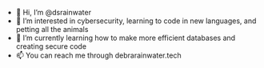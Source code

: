 - 👋 Hi, I’m @dsrainwater
- 👀 I’m interested in cybersecurity, learning to code in new languages, and petting all the animals
- 🌱 I’m currently learning how to make more efficient databases and creating secure code
- 📫 You can reach me through debrarainwater.tech

<!---
dsrainwater/dsrainwater is a ✨ special ✨ repository because its `README.md` (this file) appears on your GitHub profile.
You can click the Preview link to take a look at your changes.
--->
